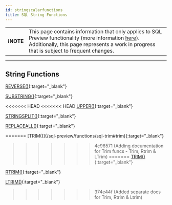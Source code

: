 ```yaml
---
id: stringscalarfunctions
title: SQL String Functions
---
```


| | |
|-|-|
| **ℹ️NOTE** | This page contains information that only applies to SQL Preview functionality (more information [here](/sql-preview/sql-preview)). Additionally, this page represents a work in progress that is subject to frequent changes. |

---

## String Functions

[REVERSE()](/sql-preview/functions/sql-reverse#reverse){:target="_blank"}

[SUBSTRING()](/sql-preview/functions/sql-substring#substring){:target="_blank"}

<<<<<<< HEAD
<<<<<<< HEAD
[UPPER()](/sql-preview/functions/sql-upper#upper){:target="_blank"}

[STRINGSPLIT()](/sql-preview/functions/sql-stringsplit#stringsplit){:target="_blank"}

[REPLACEALL()](/sql-preview/functions/sql-replaceall#replaceall){:target="_blank"}


=======
[TRIM()]{/sql-preview/functions/sql-trim#trim){:target="_blank"}
>>>>>>> 4c96571 (Adding documentation for Trim funcs - Trim, Rtrim & LTrim)
=======
[TRIM()](/sql-preview/functions/sql-trim#trim){:target="_blank"}

[RTRIM()](/sql-preview/functions/sql-rtrim#rtrim){:target="_blank"}

[LTRIM()](/sql-preview/functions/sql-ltrim#ltrim){:target="_blank"}
>>>>>>> 374e44f (Added separate docs for Trim, Rtrim & Ltrim)
